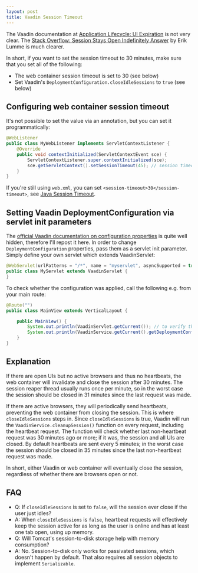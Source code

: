 ```yaml
---
layout: post
title: Vaadin Session Timeout
---
```


The Vaadin documentation at [Application Lifecycle: UI Expiration](https://vaadin.com/docs/latest/advanced/application-lifecycle#application.lifecycle.ui-expiration)
is not very clear. The [Stack Overflow: Session Stays Open Indefinitely Answer](https://stackoverflow.com/a/60560014/377320)
by Erik Lumme is much clearer.

In short, if you want to set the session timeout to 30 minutes, make sure that you set all of the following:

* The web container session timeout is set to 30 (see below)
* Set Vaadin's `DeploymentConfiguration.closeIdleSessions` to `true` (see below)

## Configuring web container session timeout

It's not possible to set the value via an annotation, but you can set it programmatically:

```java
@WebListener
public class MyWebListener implements ServletContextListener {
    @Override
    public void contextInitialized(ServletContextEvent sce) {      
        ServletContextListener.super.contextInitialized(sce);
        sce.getServletContext().setSessionTimeout(45); // session timeout in minutes
    }
}
```

If you're still using `web.xml`, you can set `<session-timeout>30</session-timeout>`, see [Java Session Timeout](https://www.baeldung.com/servlet-session-timeout).

## Setting Vaadin DeploymentConfiguration via servlet init parameters

The [official Vaadin documentation on configuration properties](https://vaadin.com/docs/latest/configuration/properties)
is quite well hidden, therefore I'll repost it here.
In order to change `DeploymentConfiguration` properties, pass them as a servlet init parameter.
Simply define your own servlet which extends VaadinServlet:

```java
@WebServlet(urlPatterns = "/*", name = "myservlet", asyncSupported = true, initParams = {@WebInitParam(name = InitParameters.SERVLET_PARAMETER_CLOSE_IDLE_SESSIONS, value = "true")})
public class MyServlet extends VaadinServlet {
}
```

To check whether the configuration was applied, call the following e.g. from your main route:
```java
@Route("")
public class MainView extends VerticalLayout {

    public MainView() {
        System.out.println(VaadinServlet.getCurrent()); // to verify that the servlet class is MyServlet
        System.out.println(VaadinService.getCurrent().getDeploymentConfiguration().isCloseIdleSessions()); // should print "true"
    }
}
```

## Explanation

If there are open UIs but no active browsers and thus no heartbeats, the web container
will invalidate and close the session after 30 minutes. The session reaper thread usually
runs once per minute, so in the worst case the session should be closed in 31 minutes since
the last request was made.

If there are active browsers, they will periodically send heartbeats, preventing the
web container from closing the session. This is where `closeIdleSessions` steps in. Since
`closeIdleSessions` is true, Vaadin will run the `VaadinService.cleanupSession()` function
on every request, including the heartbeat request. The function will check whether
last non-heartbeat request was 30 minutes ago or more; if it was, the session and all UIs are closed.
By default heartbeats are sent every 5 minutes; in the worst case the session should be closed in 35 minutes since
the last non-heartbeat request was made.

In short, either Vaadin or web container will eventually close the session, regardless of
whether there are browsers open or not.

## FAQ

* Q: If `closeIdleSessions` is set to `false`, will the session ever close if the user just idles?
* A: When `closeIdleSessions` is `false`, heartbeat requests will effectively keep the session active for as long as the user is online and has at least one tab open, using up memory.
* Q: Will Tomcat's session-to-disk storage help with memory consumption?
* A: No. Session-to-disk only works for passivated sessions, which doesn't happen by default. That also requires all session objects to implement `Serializable`.
